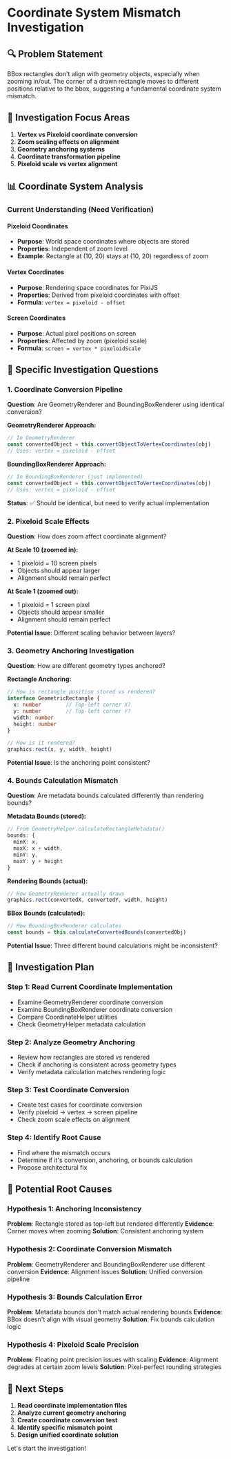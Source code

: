 # Coordinate System Mismatch Investigation

## 🔍 Problem Statement
BBox rectangles don't align with geometry objects, especially when zooming in/out. The corner of a drawn rectangle moves to different positions relative to the bbox, suggesting a fundamental coordinate system mismatch.

## 🎯 Investigation Focus Areas
1. **Vertex vs Pixeloid coordinate conversion**
2. **Zoom scaling effects on alignment**
3. **Geometry anchoring systems**
4. **Coordinate transformation pipeline**
5. **Pixeloid scale vs vertex alignment**

## 📊 Coordinate System Analysis

### Current Understanding (Need Verification)

#### Pixeloid Coordinates
- **Purpose**: World space coordinates where objects are stored
- **Properties**: Independent of zoom level
- **Example**: Rectangle at (10, 20) stays at (10, 20) regardless of zoom

#### Vertex Coordinates  
- **Purpose**: Rendering space coordinates for PixiJS
- **Properties**: Derived from pixeloid coordinates with offset
- **Formula**: `vertex = pixeloid - offset`

#### Screen Coordinates
- **Purpose**: Actual pixel positions on screen
- **Properties**: Affected by zoom (pixeloid scale)
- **Formula**: `screen = vertex * pixeloidScale`

## 🔬 Specific Investigation Questions

### 1. Coordinate Conversion Pipeline
**Question**: Are GeometryRenderer and BoundingBoxRenderer using identical conversion?

**GeometryRenderer Approach:**
```typescript
// In GeometryRenderer
const convertedObject = this.convertObjectToVertexCoordinates(obj)
// Uses: vertex = pixeloid - offset
```

**BoundingBoxRenderer Approach:**
```typescript
// In BoundingBoxRenderer (just implemented)
const convertedObject = this.convertObjectToVertexCoordinates(obj)
// Uses: vertex = pixeloid - offset  
```

**Status**: ✅ Should be identical, but need to verify actual implementation

### 2. Pixeloid Scale Effects
**Question**: How does zoom affect coordinate alignment?

**At Scale 10 (zoomed in):**
- 1 pixeloid = 10 screen pixels
- Objects should appear larger
- Alignment should remain perfect

**At Scale 1 (zoomed out):**
- 1 pixeloid = 1 screen pixel  
- Objects should appear smaller
- Alignment should remain perfect

**Potential Issue**: Different scaling behavior between layers?

### 3. Geometry Anchoring Investigation
**Question**: How are different geometry types anchored?

**Rectangle Anchoring:**
```typescript
// How is rectangle position stored vs rendered?
interface GeometricRectangle {
  x: number        // Top-left corner X?
  y: number        // Top-left corner Y?
  width: number
  height: number
}

// How is it rendered?
graphics.rect(x, y, width, height)
```

**Potential Issue**: Is the anchoring point consistent?

### 4. Bounds Calculation Mismatch
**Question**: Are metadata bounds calculated differently than rendering bounds?

**Metadata Bounds (stored):**
```typescript
// From GeometryHelper.calculateRectangleMetadata()
bounds: {
  minX: x,
  maxX: x + width, 
  minY: y,
  maxY: y + height
}
```

**Rendering Bounds (actual):**
```typescript
// How GeometryRenderer actually draws
graphics.rect(convertedX, convertedY, width, height)
```

**BBox Bounds (calculated):**
```typescript
// How BoundingBoxRenderer calculates
const bounds = this.calculateConvertedBounds(convertedObj)
```

**Potential Issue**: Three different bound calculations might be inconsistent?

## 🧪 Investigation Plan

### Step 1: Read Current Coordinate Implementation
- Examine GeometryRenderer coordinate conversion
- Examine BoundingBoxRenderer coordinate conversion  
- Compare CoordinateHelper utilities
- Check GeometryHelper metadata calculation

### Step 2: Analyze Geometry Anchoring
- Review how rectangles are stored vs rendered
- Check if anchoring is consistent across geometry types
- Verify metadata calculation matches rendering logic

### Step 3: Test Coordinate Conversion
- Create test cases for coordinate conversion
- Verify pixeloid → vertex → screen pipeline
- Check zoom scale effects on alignment

### Step 4: Identify Root Cause
- Find where the mismatch occurs
- Determine if it's conversion, anchoring, or bounds calculation
- Propose architectural fix

## 🔬 Potential Root Causes

### Hypothesis 1: Anchoring Inconsistency
**Problem**: Rectangle stored as top-left but rendered differently
**Evidence**: Corner moves when zooming
**Solution**: Consistent anchoring system

### Hypothesis 2: Coordinate Conversion Mismatch
**Problem**: GeometryRenderer and BoundingBoxRenderer use different conversion
**Evidence**: Alignment issues
**Solution**: Unified conversion pipeline

### Hypothesis 3: Bounds Calculation Error
**Problem**: Metadata bounds don't match actual rendering bounds
**Evidence**: BBox doesn't align with visual geometry
**Solution**: Fix bounds calculation logic

### Hypothesis 4: Pixeloid Scale Precision
**Problem**: Floating point precision issues with scaling
**Evidence**: Alignment degrades at certain zoom levels
**Solution**: Pixel-perfect rounding strategies

## 🎯 Next Steps

1. **Read coordinate implementation files**
2. **Analyze current geometry anchoring**
3. **Create coordinate conversion test**
4. **Identify specific mismatch point**
5. **Design unified coordinate solution**

Let's start the investigation!